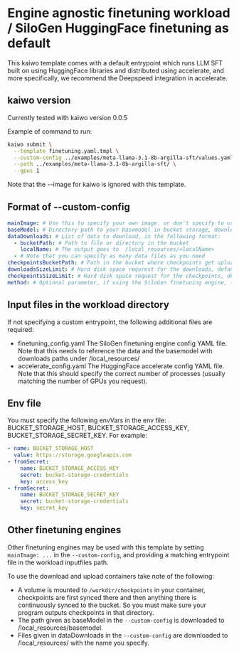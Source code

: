 # Engine agnostic finetuning workload / SiloGen HuggingFace finetuning as default

This kaiwo template comes with a default entrypoint which runs LLM SFT
built on using HuggingFace libraries and distributed using accelerate,
and more specifically, we recommend the Deepspeed integration in accelerate.

## kaiwo version
Currently tested with kaiwo version 0.0.5

Example of command to run:
```bash
kaiwo submit \
  --template finetuning.yaml.tmpl \
  --custom-config ../examples/meta-llama-3.1-8b-argilla-sft/values.yaml \
  --path ../examples/meta-llama-3.1-8b-argilla-sft/ \
  --gpus 1
```

Note that the --image for kaiwo is ignored with this template.

## Format of --custom-config

```yaml
mainImage: # Use this to specify your own image, or don't specify to use the Silogen Huggingface finetuning engine.
baseModel: # Directory path to your basemodel in bucket storage, downloaded to /local_resources/basemodel
dataDownloads: # List of data to download, in the following format:
  - bucketPath: # Path to file or directory in the bucket
    localName: # The output goes to  /local_resources/<localName>
  - # Note that you can specify as many data files as you need
checkpointsBucketPath: # Path in the bucket where checkpoints get uploaded
downloadsSizeLimit: # Hard disk space requrest for the downloads, defaults to 128Gi
checkpointsSizeLimit: # Hard disk space request for the checkpoints, defaults 256Gi
method: # Optional parameter, if using the SiloGen finetuning engine, to specify the finetuning method, defaults to "sft", "dpo" is also supported.
```

## Input files in the workload directory
If not specifying a custom entrypoint, the following additional files are required:
- finetuning\_config.yaml
    The SiloGen finetuning engine config YAML file. Note that this needs to reference
    the data and the basemodel with downloads paths under /local\_resources/
- accelerate\_config.yaml
    The HuggingFace accelerate config YAML file. Note that this should specify the
    correct number of processes (usually matching the number of GPUs you request).

## Env file
You must specify the following envVars in the env file: BUCKET\_STORAGE\_HOST,
BUCKET\_STORAGE\_ACCESS\_KEY, BUCKET\_STORAGE\_SECRET\_KEY. For example:

```yaml
- name: BUCKET_STORAGE_HOST
  value: https://storage.googleapis.com
- fromSecret:
    name: BUCKET_STORAGE_ACCESS_KEY
    secret: bucket-storage-credentials
    key: access_key
- fromSecret:
    name: BUCKET_STORAGE_SECRET_KEY
    secret: bucket-storage-credentials
    key: secret_key
```

## Other finetuning engines

Other finetuning engines may be used with this template by setting `mainImage: ...` in the `--custom-config`,
and providing a matching entrypoint file in the workload inputfiles path.

To use the download and upload containers take note of the following:
- A volume is mounted to `/workdir/checkpoints` in your container, checkpoints are first synced there and then anything there is continuously synced to the bucket. So you must make sure your program outputs checkpoints in that directory.
- The path given as baseModel in the `--custom-config` is downloaded to /local_resources/basemodel.
- Files given in dataDownloads in the `--custom-config` are downloaded to /local_resources/ with the name you specify.
